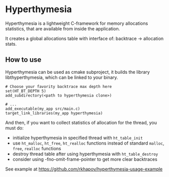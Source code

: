 # Hyperthymesia

Hyperthymesia is a lightweight C-framework for memory allocations statistics,
that are available from inside the application.

It creates a global allocations table with interface of:
backtrace -> allocation stats.

## How to use

Hyperthymesia can be used as cmake subproject, it builds the library libthyperthymesia,
which can be linked to your binary.

```
# Choose your favority backtrace max depth here
set(HT_BT_DEPTH 5)
add_subdirectory(<path to hyperthymesia clone>)

# ...
add_executable(my_app src/main.c)
target_link_libraries(my_app hyperthymesia)
```

And then, if you want to collect statistics of allocation for the thread,
you must do:
- initialize hyperthymesia in specified thread with `ht_table_init`
- use `ht_malloc`, `ht_free`, `ht_realloc` functions instead of standard `malloc`, `free`, `realloc` functions
- destroy thread table after using hyperthymesia with `ht_table_destroy`
- consider using -fno-omit-frame-pointer to get more clear backtraces

See example at https://github.com/rkhapov/hyperthymesia-usage-example
